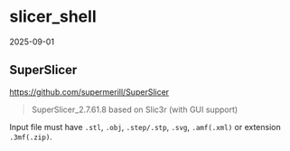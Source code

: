 # slicer_shell
2025-09-01

## SuperSlicer

https://github.com/supermerill/SuperSlicer

> SuperSlicer_2.7.61.8 based on Slic3r (with GUI support)

Input file must have `.stl`, `.obj`, `.step/.stp`, `.svg`, `.amf(.xml)` or extension `.3mf(.zip)`.
